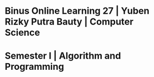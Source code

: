 # Binus Online Learning 27 | Yuben Rizky Putra Bauty | Computer Science 
# Semester I | Algorithm and Programming
